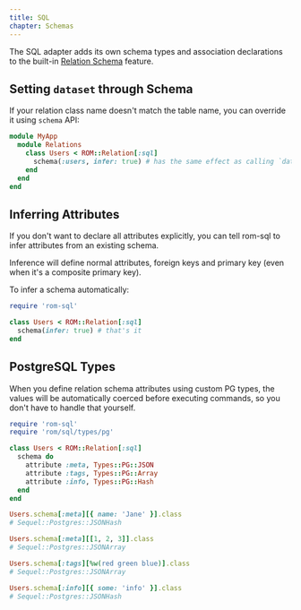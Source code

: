 ```yaml
---
title: SQL
chapter: Schemas
---
```


The SQL adapter adds its own schema types and association declarations to the
built-in [Relation Schema](/learn/core/schemas) feature.

## Setting `dataset` through Schema

If your relation class name doesn't match the table name, you can override it
using `schema` API:

``` ruby
module MyApp
  module Relations
    class Users < ROM::Relation[:sql]
      schema(:users, infer: true) # has the same effect as calling `dataset :users`
    end
  end
end
```

## Inferring Attributes

If you don't want to declare all attributes explicitly, you can tell rom-sql to
infer attributes from an existing schema.

Inference will define normal attributes, foreign keys and primary key (even when
it's a composite primary key).

To infer a schema automatically:

``` ruby
require 'rom-sql'

class Users < ROM::Relation[:sql]
  schema(infer: true) # that's it
end
```

## PostgreSQL Types

When you define relation schema attributes using custom PG types, the values
will be automatically coerced before executing commands, so you don't have to
handle that yourself.

``` ruby
require 'rom-sql'
require 'rom/sql/types/pg'

class Users < ROM::Relation[:sql]
  schema do
    attribute :meta, Types::PG::JSON
    attribute :tags, Types::PG::Array
    attribute :info, Types::PG::Hash
  end
end

Users.schema[:meta][{ name: 'Jane' }].class
# Sequel::Postgres::JSONHash

Users.schema[:meta][[1, 2, 3]].class
# Sequel::Postgres::JSONArray

Users.schema[:tags][%w(red green blue)].class
# Sequel::Postgres::JSONArray

Users.schema[:info][{ some: 'info' }].class
# Sequel::Postgres::JSONHash
```
